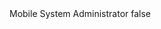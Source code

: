 <?xml version="1.0" encoding="UTF-8"?>
<CustomMetadata xmlns="http://soap.sforce.com/2006/04/metadata">
    <label>Mobile System Administrator</label>
    <protected>false</protected>
</CustomMetadata>
